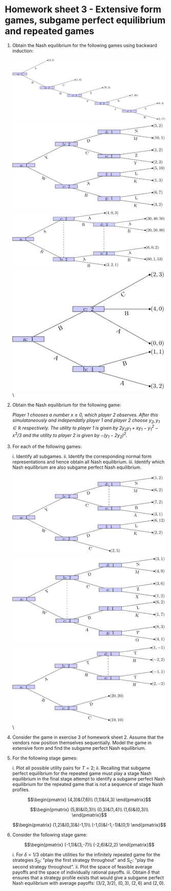 # Homework sheet 3 - Extensive form games, subgame perfect equilibrium and repeated games

1. Obtain the Nash equilibrium for the following games using backward induction:

    ![](images/E03-img01.png)\
    ![](images/E03-img02.png)\
    ![](images/E03-img03.png)\
    ![](images/E03-img04.png)\

2. Obtain the Nash equilibrium for the following game:

    _Player 1 chooses a number $x\geq 0$, which player 2 observes. After this simulataneously and independatly player 1 and player 2 choose $y_2, y_1\in\mathbb{R}$ respectively. The utility to player 1 is given by $2y_2y_1+xy_1-y_1^2-x^3/3$ and the utility to player 2 is given by $-(y_1-2y_2)^2$._

3. For each of the following games:

    i. Identify all subgames.
    ii. Identify the corresponding normal form representations and hence obtain all Nash equilibrium.
    iii. Identify which Nash equilibrium are also subgame perfect Nash equilibrium.

    ![](images/E03-img05.png)\
    ![](images/E03-img06.png)\
    ![](images/E03-img07.png)\

4. Consider the game in exercise 3 of homework sheet 2. Assume that the vendors now position themselves sequentially. Model the game in extensive form and find the subgame perfect Nash equilibrium.

5. For the following stage games:

    i. Plot all possible utility pairs for $T=2$;
    ii. Recalling that subgame perfect equilibrium for the repeated game must play a stage Nash equilibrium in the final stage attempt to identify a subgame perfect Nash equilibrium for the repeated game that is not a sequence of stage Nash profiles.

    $$\begin{pmatrix}
    (4,3)&(7,6)\\
    (1,1)&(4,3)
    \end{pmatrix}$$

    $$\begin{pmatrix}
    (5,8)&(0,3)\\
    (0,3)&(1,4)\\
    (1,6)&(0,3)\\
    \end{pmatrix}$$

    $$\begin{pmatrix}
    (1,2)&(0,3)&(-1,1)\\
    (-1,0)&(-1,-1)&(0,1)
    \end{pmatrix}$$

6. Consider the following stage game:

    $$\begin{pmatrix}
    (-1,1)&(3,-7)\\
    (-2,6)&(2,2)
    \end{pmatrix}$$

    i. For $\delta=1/3$ obtain the utilities for the infinitely repeated game for the strategies $S_D$: "play the first strategy throughout" and $S_C$: "play the second strategy throughout".
    ii. Plot the space of feasible average payoffs and the space of individually rational payoffs.
    iii. Obtain $\delta$ that ensures that a strategy profile exists that would give a subgame perfect Nash equilibrium with average payoffs: $(3/2,3/2)$, $(0,3)$, $(2,6)$ and $(2,0)$.
